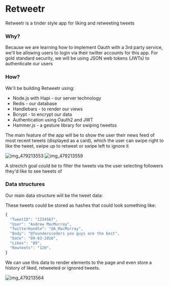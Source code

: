 # Retweetr

Retweetr is a tinder style app for liking and retweeting tweets

### Why?

Because we are learning how to implement Oauth with a 3rd party service, we'll be allowing users to login via their twitter accounts for this app. For gold standard security, we will be using JSON web tokens (JWTs) to authenticate our users

### How?

We'll be building Retweetr using:

+ Node.js with Hapi - our server technology
+ Redis - our database
+ Handlebars - to render our views
+ Bcrypt - to encrypt our data
+ Authentication using Oauth2 and JWT
+ Hammer.js - a gesture library for swiping tweetss

The main feature of the app will be to show the user their news feed of most recent tweets (displayed as a card), which the user can swipe right to like the tweet, swipe up to retweet or swipe left to ignore it

![img_479213553](https://cloud.githubusercontent.com/assets/14013616/13633654/548e1444-e5e8-11e5-9c32-4dead481b452.JPG)
![img_479213559](https://cloud.githubusercontent.com/assets/14013616/13633655/548f1498-e5e8-11e5-85d0-14f5fa39d3f8.JPG)

A strectch goal could be to filter the tweets via the user selecting followers they'd like to see tweets of

### Data structures

Our main data structure will be the tweet data:

These tweets could be stored as hashes that could look something like:

```js
{
  "TweetID": "1234567",
  "User": "Andrew MacMurray",
  "TwitterHandle": "@A_MacMurray",
  "Body": "@founderscoders you guys are the best",
  "Date": "09-03-2016",
  "Likes": "89",
  "Rewteets": "120",
}
```

We can use this data to render elements to the page and even store a history of liked, retweeted or ignored tweets.


![img_479213564](https://cloud.githubusercontent.com/assets/14013616/13633656/549045c0-e5e8-11e5-998c-e15bb58cd165.JPG)

